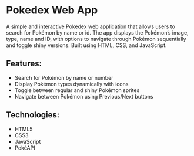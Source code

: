# Pokedex Web App
A simple and interactive Pokedex web application that allows users to search for Pokémon by name or id. The app displays the Pokémon’s image, type, name and ID, with options to navigate through Pokémon sequentially and toggle shiny versions. Built using HTML, CSS, and JavaScript.

## Features:
- Search for Pokémon by name or number
- Display Pokémon types dynamically with icons
- Toggle between regular and shiny Pokémon sprites
- Navigate between Pokémon using Previous/Next buttons

## Technologies:
- HTML5
- CSS3
- JavaScript 
- PokéAPI
